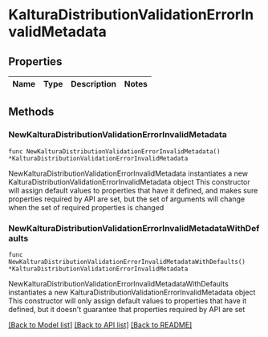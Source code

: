 # KalturaDistributionValidationErrorInvalidMetadata

## Properties

Name | Type | Description | Notes
------------ | ------------- | ------------- | -------------

## Methods

### NewKalturaDistributionValidationErrorInvalidMetadata

`func NewKalturaDistributionValidationErrorInvalidMetadata() *KalturaDistributionValidationErrorInvalidMetadata`

NewKalturaDistributionValidationErrorInvalidMetadata instantiates a new KalturaDistributionValidationErrorInvalidMetadata object
This constructor will assign default values to properties that have it defined,
and makes sure properties required by API are set, but the set of arguments
will change when the set of required properties is changed

### NewKalturaDistributionValidationErrorInvalidMetadataWithDefaults

`func NewKalturaDistributionValidationErrorInvalidMetadataWithDefaults() *KalturaDistributionValidationErrorInvalidMetadata`

NewKalturaDistributionValidationErrorInvalidMetadataWithDefaults instantiates a new KalturaDistributionValidationErrorInvalidMetadata object
This constructor will only assign default values to properties that have it defined,
but it doesn't guarantee that properties required by API are set


[[Back to Model list]](../README.md#documentation-for-models) [[Back to API list]](../README.md#documentation-for-api-endpoints) [[Back to README]](../README.md)



